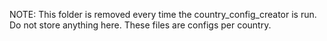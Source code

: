 NOTE: This folder is removed every time the country_config_creator is run. Do not store anything here. These files are configs per country.